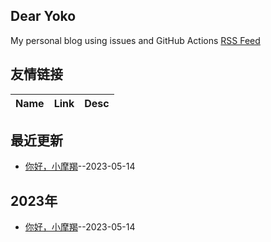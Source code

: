 ## Dear Yoko
My personal blog using issues and GitHub Actions
[RSS Feed](https://raw.githubusercontent.com/Equuuu/Equ_Blog/master/feed.xml)
## 友情链接
| Name | Link | Desc | 
 | ---- | ---- | ---- |
## 最近更新
- [你好，小摩羯](https://github.com/Equuuu/Equ_Blog/issues/3)--2023-05-14
## 2023年
- [你好，小摩羯](https://github.com/Equuuu/Equ_Blog/issues/3)--2023-05-14
